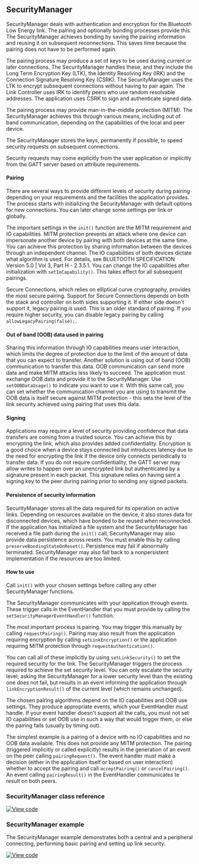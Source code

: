 ## SecurityManager

SecurityManager deals with authentication and encryption for the Bluetooth Low Energy link. The pairing and optionally bonding processes provide this. The SecurityManager achieves bonding by saving the pairing information and reusing it on subsequent reconnections. This saves time because the pairing does not have to be performed again.

The pairing process may produce a set of keys to be used during current or later connections. The SecurityManager handles these, and they include the Long Term Encryption Key (LTK), the Identity Resolving Key (IRK) and the Connection Signature Resolving Key (CSRK). The SecurityManager uses the LTK to encrypt subsequent connections without having to pair again. The Link Controller uses IRK to identify peers who use random resolvable addresses. The application uses CSRK to sign and authenticate signed data.

The pairing process may provide man-in-the-middle protection (MITM). The SecurityManager achieves this through various means, including out of band communication, depending on the capabilities of the local and peer device.

The SecurityManager stores the keys, permanently if possible, to speed security requests on subsequent connections.

Security requests may come explicitly from the user application or implicitly from the GATT server based on attribute requirements.

#### Pairing

There are several ways to provide different levels of security during pairing depending on your requirements and the facilities the application provides. The process starts with initializing the SecurityManager with default options for new connections. You can later change some settings per link or globally.

The important settings in the `init()` function are the MITM requirement and IO capabilities. MITM protection prevents an attack where one device can impersonate another device by pairing with both devices at the same time. You can achieve this protection by sharing information between the devices through an independent channel. The IO capabilities of both devices dictate what algorithm is used. For details, see BLUETOOTH SPECIFICATION Version 5.0 | Vol 3, Part H - 2.3.5.1. You can change the IO capabilities after initialization with `setIoCapability()`. This takes effect for all subsequent pairings.

Secure Connections, which relies on elliptical curve cryptography, provides the most secure pairing. Support for Secure Connections depends on both the stack and controller on both sides supporting it. If either side doesn't support it, legacy pairing is used. This is an older standard of pairing. If you require higher security, you can disable legacy pairing by calling `allowLegacyPairing(false);`.

#### Out of band (OOB) data used in pairing

Sharing this information through IO capabilities means user interaction, which limits the degree of protection due to the limit of the amount of data that you can expect to transfer. Another solution is using out of band (OOB) communication to transfer this data. OOB communication can send more data and make MITM attacks less likely to succeed. The application must exchange OOB data and provide it to the SecurityManager. Use `setOOBDataUsage()` to indicate you want to use it. With this same call, you can set whether the communication channel you are using to transmit the OOB data is itself secure against MITM protection - this sets the level of the link security achieved using pairing that uses this data.

#### Signing

Applications may require a level of security providing confidence that data transfers are coming from a trusted source. You can achieve this by encrypting the link, which also provides added confidentiality. Encryption is a good choice when a device stays connected but introduces latency due to the need for encrypting the link if the device only connects periodically to transfer data. If you do not require confidentiality, the GATT server may allow writes to happen over an unencrypted link but authenticated by a signature present in each packet. This signature relies on having sent a signing key to the peer during pairing prior to sending any signed packets.

#### Persistence of security information

SecurityManager stores all the data required for its operation on active links. Depending on resources available on the device, it also stores data for disconnected devices, which have bonded to be reused when reconnected. If the application has initialized a file system and the SecurityManager has received a file path during the `init()` call, SecurityManager may also provide data persistence across resets. You must enable this by calling `preserveBondingStateOnReset()`. Persistence may fail if abnormally terminated. SecurityManager may also fall back to a nonpersistent implementation if the resources are too limited.

#### How to use

Call `init()` with your chosen settings before calling any other SecurityManager functions.

The SecurityManager communicates with your application through events. These trigger calls in the EventHandler that you must provide by calling the `setSecurityManagerEventHandler()` function.

The most important process is pairing. You may trigger this manually by calling `requestPairing()`. Pairing may also result from the application requiring encryption by calling `setLinkEncryption()` or the application requiring MITM protection through `requestAuthentication()`.

You can call all of these implicitly by using `setLinkSecurity()` to set the required security for the link. The SecurityManager triggers the process required to achieve the set security level. You can only escalate the security level; asking the SecurityManager for a lower security level than the existing one does not fail, but results in an event informing the application through `linkEncryptionResult()` of the current level (which remains unchanged).

The chosen pairing algorithms depend on the IO capabilities and OOB use settings. They produce appropriate events, which your EventHandler must handle. If your event handler doesn't support all the calls, you must not set IO capabilities or set OOB use in such a way that would trigger them, or else the pairing fails (usually by timing out).

The simplest example is a pairing of a device with no IO capabilities and no OOB data available. This does not provide any MITM protection. The pairing (triggered implicitly or called explicitly) results in the generation of an event on the peer calling `pairingRequest()`. The event handler must make a decision (either in the application itself or based on user interaction) whether to accept the pairing and call `acceptPairing()` or `cancelPairing()`. An event calling `pairingResult()` in the EventHandler communicates te result on both peers.

### SecurityManager class reference

[![View code](https://www.mbed.com/embed/?type=library)](https://os.mbed.com/docs/v5.11/mbed-os-api-doxy/class_security_manager.html)

### SecurityManager example

The SecurityManager example demonstrates both a central and a peripheral connecting, performing basic pairing and setting up link security.

[![View code](https://www.mbed.com/embed/?url=https://os.mbed.com/teams/mbed-os-examples/code/mbed-os-example-ble-SM/)](https://os.mbed.com/teams/mbed-os-examples/code/mbed-os-example-ble-SM/file/d849f18bb4dd/source/main.cpp)

